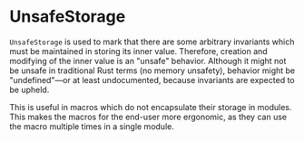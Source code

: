 # UnsafeStorage
`UnsafeStorage` is used to mark that there are some arbitrary invariants
which must be maintained in storing its inner value. Therefore, creation and
modifying of the inner value is an "unsafe" behavior. Although it might not
be unsafe in traditional Rust terms (no memory unsafety), behavior might be
"undefined"—or at least undocumented, because invariants are expected to be
upheld.

This is useful in macros which do not encapsulate their storage in modules.
This makes the macros for the end-user more ergonomic, as they can use the
macro multiple times in a single module.
